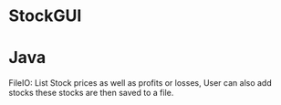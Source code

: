 # StockGUI
# Java
FileIO: List Stock prices as well as profits or losses, User can also add stocks these stocks are then saved to a file.
